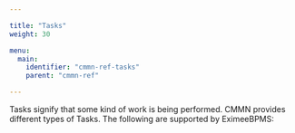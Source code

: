 ```yaml
---

title: "Tasks"
weight: 30

menu:
  main:
    identifier: "cmmn-ref-tasks"
    parent: "cmmn-ref"

---
```


Tasks signify that some kind of work is being performed. CMMN provides different types of Tasks. The following are supported by EximeeBPMS:
